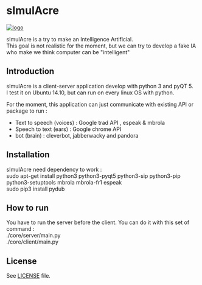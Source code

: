sImulAcre
=========

[![logo](https://raw.github.com/bizalu/sImulAcre/master/core/client/images/logo.png)](https://github.com/bizalu/sImulAcre/)


sImulAcre is a try to make an Intelligence Artificial.  
This goal is not realistic for the moment, but we can try to develop a fake IA who make we think computer can be "intelligent"


Introduction
------------
sImulAcre is a client-server application develop with python 3 and pyQT 5.  
I test it on Ubuntu 14.10, but can run on every linux OS with python.

For the moment, this application can just communicate with existing API or package to run :
* Text to speech (voices) : Google trad API , espeak & mbrola
* Speech to text (ears) : Google chrome API
* bot (brain) : cleverbot, jabberwacky and pandora


Installation
------------

sImulAcre need dependency to work :  
sudo apt-get install python3 python3-pyqt5 python3-sip python3-pip python3-setuptools mbrola mbrola-fr1 espeak  
sudo pip3 install pydub


How to run
----------
You have to run the server before the client. You can do it with this set of command :  
./core/server/main.py  
./core/client/main.py

License
--------
See [LICENSE](LICENSE) file.
